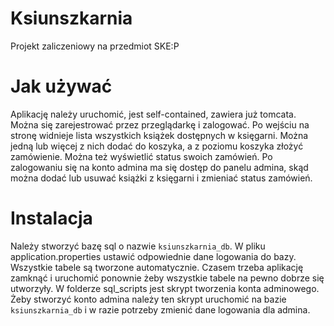 # Ksiunszkarnia
Projekt zaliczeniowy na przedmiot SKE:P
# Jak używać
Aplikację należy uruchomić, jest self-contained, zawiera już tomcata.
Można się zarejestrować przez przeglądarkę i zalogować.
Po wejściu na stronę widnieje lista wszystkich książek dostępnych w księgarni.
Można jedną lub więcej z nich dodać do koszyka, a z poziomu koszyka złożyć zamówienie.
Można też wyświetlić status swoich zamówień.
Po zalogowaniu się na konto admina ma się dostęp do panelu admina, skąd można dodać lub usuwać książki 
z księgarni i zmieniać status zamówień.
# Instalacja
Należy stworzyć bazę sql o nazwie `ksiunszkarnia_db`. W pliku application.properties ustawić odpowiednie dane
logowania do bazy. Wszystkie tabele są tworzone automatycznie. Czasem trzeba aplikację zamknąć i uruchomić ponownie
żeby wszystkie tabele na pewno dobrze się utworzyły. W folderze sql_scripts jest skrypt tworzenia konta adminowego.
Żeby stworzyć konto admina należy ten skrypt uruchomić na bazie `ksiunszkarnia_db` i w razie potrzeby zmienić dane
logowania dla admina.
